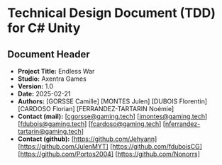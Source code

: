 # Technical Design Document (TDD) for C# Unity
## Document Header
- **Project Title:** Endless War
- **Studio:** Axentra Games
- **Version:** 1.0
- **Date:** 2025-02-21
- **Authors:** [GORSSE Camille] [MONTES Julen] [DUBOIS Florentin] [CARDOSO Florian] [FERRANDEZ-TARTARIN Noémie]
- **Contact (mail):** [cgorsse@gaming.tech] [jmontes@gaming.tech] [fdubois@gaming.tech] [fcardoso@gaming.tech] [nferrandez-tartarin@gaming.tech]
- **Contact (github):** [https://github.com/Jehyann] [https://github.com/JulenMYT] [https://github.com/fduboisCG] [https://github.com/Portos2004] [https://github.com/Nonorrs]
